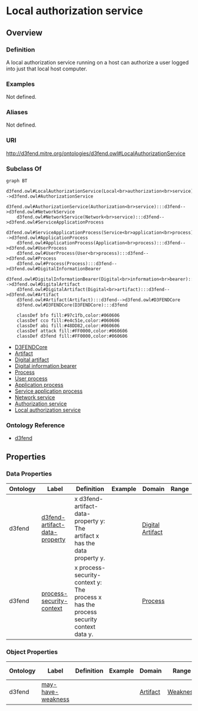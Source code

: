 # Local authorization service

## Overview

### Definition
A local authorization service running on a host can authorize a user logged into just that local host computer.

### Examples
Not defined.

### Aliases
Not defined.

### URI
http://d3fend.mitre.org/ontologies/d3fend.owl#LocalAuthorizationService

### Subclass Of
```mermaid
graph BT
    d3fend.owl#LocalAuthorizationService(Local<br>authorization<br>service):::d3fend-->d3fend.owl#AuthorizationService
    d3fend.owl#AuthorizationService(Authorization<br>service):::d3fend-->d3fend.owl#NetworkService
    d3fend.owl#NetworkService(Network<br>service):::d3fend-->d3fend.owl#ServiceApplicationProcess
    d3fend.owl#ServiceApplicationProcess(Service<br>application<br>process):::d3fend-->d3fend.owl#ApplicationProcess
    d3fend.owl#ApplicationProcess(Application<br>process):::d3fend-->d3fend.owl#UserProcess
    d3fend.owl#UserProcess(User<br>process):::d3fend-->d3fend.owl#Process
    d3fend.owl#Process(Process):::d3fend-->d3fend.owl#DigitalInformationBearer
    d3fend.owl#DigitalInformationBearer(Digital<br>information<br>bearer):::d3fend-->d3fend.owl#DigitalArtifact
    d3fend.owl#DigitalArtifact(Digital<br>artifact):::d3fend-->d3fend.owl#Artifact
    d3fend.owl#Artifact(Artifact):::d3fend-->d3fend.owl#D3FENDCore
    d3fend.owl#D3FENDCore(D3FENDCore):::d3fend
    
    classDef bfo fill:#97c1fb,color:#060606
    classDef cco fill:#e4c51e,color:#060606
    classDef abi fill:#48DD82,color:#060606
    classDef attack fill:#FF0000,color:#060606
    classDef d3fend fill:#FF0000,color:#060606
```

- [D3FENDCore](/docs/ontology/reference/model/D3FENDCore/D3FENDCore.md)
- [Artifact](/docs/ontology/reference/model/D3FENDCore/Artifact/Artifact.md)
- [Digital artifact](/docs/ontology/reference/model/D3FENDCore/Artifact/Digital%20artifact/Digital%20artifact.md)
- [Digital information bearer](/docs/ontology/reference/model/D3FENDCore/Artifact/Digital%20artifact/Digital%20information%20bearer/Digital%20information%20bearer.md)
- [Process](/docs/ontology/reference/model/D3FENDCore/Artifact/Digital%20artifact/Digital%20information%20bearer/Process/Process.md)
- [User process](/docs/ontology/reference/model/D3FENDCore/Artifact/Digital%20artifact/Digital%20information%20bearer/Process/User%20process/User%20process.md)
- [Application process](/docs/ontology/reference/model/D3FENDCore/Artifact/Digital%20artifact/Digital%20information%20bearer/Process/User%20process/Application%20process/Application%20process.md)
- [Service application process](/docs/ontology/reference/model/D3FENDCore/Artifact/Digital%20artifact/Digital%20information%20bearer/Process/User%20process/Application%20process/Service%20application%20process/Service%20application%20process.md)
- [Network service](/docs/ontology/reference/model/D3FENDCore/Artifact/Digital%20artifact/Digital%20information%20bearer/Process/User%20process/Application%20process/Service%20application%20process/Network%20service/Network%20service.md)
- [Authorization service](/docs/ontology/reference/model/D3FENDCore/Artifact/Digital%20artifact/Digital%20information%20bearer/Process/User%20process/Application%20process/Service%20application%20process/Network%20service/Authorization%20service/Authorization%20service.md)
- [Local authorization service](/docs/ontology/reference/model/D3FENDCore/Artifact/Digital%20artifact/Digital%20information%20bearer/Process/User%20process/Application%20process/Service%20application%20process/Network%20service/Authorization%20service/Local%20authorization%20service/Local%20authorization%20service.md)


### Ontology Reference
- [d3fend](http://d3fend.mitre.org/ontologies/d3fend.owl#)

## Properties
### Data Properties
| Ontology | Label | Definition | Example | Domain | Range |
|----------|-------|------------|---------|--------|-------|
| d3fend | [d3fend-artifact-data-property](http://d3fend.mitre.org/ontologies/d3fend.owl#d3fend-artifact-data-property) | x d3fend-artifact-data-property y: The artifact x has the data property y. |  | [Digital Artifact](/docs/ontology/reference/model/D3FENDCore/Artifact/Digital%20artifact/Digital%20artifact.md) | []() |
| d3fend | [process-security-context](http://d3fend.mitre.org/ontologies/d3fend.owl#process-security-context) | x process-security-context y: The process x has the process security context data y. |  | [Process](/docs/ontology/reference/model/D3FENDCore/Artifact/Digital%20artifact/Digital%20information%20bearer/Process/Process.md) | []() |

### Object Properties
| Ontology | Label | Definition | Example | Domain | Range | Inverse Of |
|----------|-------|------------|---------|--------|-------|------------|
| d3fend | [may-have-weakness](http://d3fend.mitre.org/ontologies/d3fend.owl#may-have-weakness) |  |  | [Artifact](/docs/ontology/reference/model/D3FENDCore/Artifact/Artifact.md) | [Weakness](/docs/ontology/reference/model/D3FENDCore/Weakness/Weakness.md) | []() |

